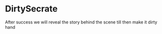 # DirtySecrate
After success we will reveal the story behind the scene till then make it dirty hand
